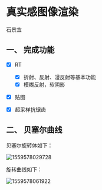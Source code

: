 # 真实感图像渲染

石景宜

## 一、 完成功能

- [x] RT
  - [x] 折射、反射、漫反射等基本功能
  - [x] 模糊反射，软阴影
- [x] 贴图
- [x] 超采样抗锯齿



## 二、 贝塞尔曲线

贝塞尔旋转体如下：

![1559578029728](D:\code\computer_graphics\CG_proj1\report_pic\1.png)

旋转曲线如下：

![1559578061922](D:\code\computer_graphics\CG_proj1\report_pic\2.png)

